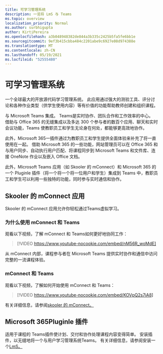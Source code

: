 ```yaml
---
title: 可学习管理系统
description: 一览将 LmS 与 Teams
ms.topic: overview
localization_priority: Normal
ms.author: surbhigupta
author: KirtiPereira
ms.openlocfilehash: a3b048948382de844a3b335c2425b5fa5fe6bb1e
ms.sourcegitcommit: 9ef3b415cbba484c2201abe9c6927e08d974388e
ms.translationtype: MT
ms.contentlocale: zh-CN
ms.lasthandoff: 05/19/2021
ms.locfileid: "52555480"
---
```

# <a name="moodle-learning-management-system"></a>可学习管理系统

一个全球最大的开放源代码学习管理系统。 此应用通过强大的测验工具、评分讨论和各种作业类型（供学生使用内容）等有价值的功能帮助教师创建和组织课程。  
 
与 Microsoft Teams 集成。 Teams是实时协作、团队合作和工作效率的中心。 借助与 Office 365 的无缝集成以及多达 300 个参与者的数百个应用、聊天和实时会议功能，Teams 使教职员工和学生无论身在何处，都能够更高效地协作。 
 
此外，Microsoft 365一插件通过为教职员工和学生提供全面体验来补充了将一直使用在一起。 借助 Microsoft 365 的一些功能，网站管理员可以在 Office 365 和与用户同步、自动执行用户匹配、将课程同步到 Microsoft Teams 和文件库、连接 OneNote 作业以及嵌入 Office 文档。  
 
此外，Microsoft Teams 应用（如 Skooler 的 mConnect）和 Microsoft 365 的一个 Pluginle 插件（将一个将一个将一位用户和学生）集成到 Teams 中，教职员工和学生可以利用一些独特的功能，同时参与实时通信和协作。

## <a name="mconnect-app-by-skooler"></a>Skooler 的 mConnect 应用

Skooler 的 mConnect 应用允许你轻松通过Teams虚拟学习。

### <a name="why-mconnect-and-teams"></a>为什么使用 mConnect 和 Teams

观看以下视频，了解 mConnect 和 Teams如何更好地协同工作：

> [!VIDEO https://www.youtube-nocookie.com/embed/nM56R_woMdE]

从 mConnect 内部，课程参与者在 Microsoft Teams 提供实时协作和通信中访问完整的一流课程体验。

### <a name="get-started-with-mconnect-and-teams"></a>mConnect 和 Teams

观看以下视频，了解如何开始使用 mConnect 和 Teams：

> [!VIDEO https://www.youtube-nocookie.com/embed/KOVpQ2s7iA8]

有关详细信息，请参阅[skooler 的 mConnect。](https://skooler.com/mconnect/how-to/)

## <a name="microsoft-365-moodle-plugins"></a>Microsoft 365Pluginle 插件

适用于课程的 Teams插件使计划、交付和协作处理课程内容变得简单。 安装插件，以无缝地将一个与用户学习管理系统Teams。 有关详细信息，请参阅安装一个[LmS。](moodleInstructions.md)


